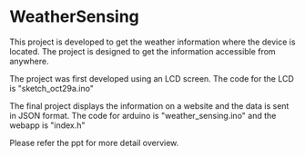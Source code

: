# WeatherSensing
This project is developed to get the weather information where the device is located.
The project is designed to get the information accessible from anywhere. 

The project was first developed using an LCD screen.
The code for the LCD is "sketch_oct29a.ino"

The final project displays the information on a website and the data is sent in JSON format.
The code for arduino is "weather_sensing.ino" and the webapp is "index.h"

Please refer the ppt for more detail overview.
